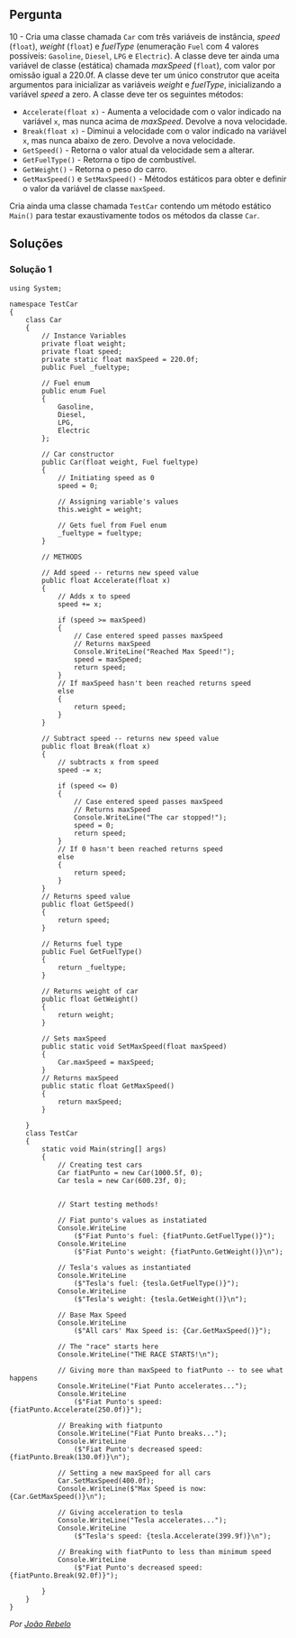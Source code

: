 ## Pergunta

10 - Cria uma classe chamada `Car` com três variáveis de instância, _speed_
(`float`), _weight_ (`float`) e _fuelType_ (enumeração `Fuel` com 4 valores
possíveis: `Gasoline`, `Diesel`, `LPG` e `Electric`). A classe deve ter ainda
uma variável de classe (estática) chamada _maxSpeed_ (`float`), com valor por
omissão igual a 220.0f. A classe deve ter um único construtor que aceita
argumentos para inicializar as variáveis  _weight_ e _fuelType_, inicializando
a variável _speed_ a zero. A classe deve ter os seguintes métodos:

* `Accelerate(float x)` - Aumenta a velocidade com o valor indicado na
  variável `x`, mas nunca acima de _maxSpeed_. Devolve a nova velocidade.
* `Break(float x)` - Diminui a velocidade com o valor indicado na variável `x`,
  mas nunca abaixo de zero. Devolve a nova velocidade.
* `GetSpeed()` - Retorna o valor atual da velocidade sem a alterar.
* `GetFuelType()` - Retorna o tipo de combustível.
* `GetWeight()` - Retorna o peso do carro.
* `GetMaxSpeed()` e `SetMaxSpeed()` - Métodos estáticos para obter e definir
  o valor da variável de classe `maxSpeed`.

Cria ainda uma classe chamada `TestCar` contendo um método estático `Main()`
para testar exaustivamente todos os métodos da classe `Car`.

## Soluções

### Solução 1

```Csharp
using System;

namespace TestCar
{
    class Car
    {
        // Instance Variables
        private float weight;
        private float speed;
        private static float maxSpeed = 220.0f;
        public Fuel _fueltype;

        // Fuel enum
        public enum Fuel
        {
            Gasoline,
            Diesel,
            LPG,
            Electric
        };

        // Car constructor
        public Car(float weight, Fuel fueltype)
        {
            // Initiating speed as 0
            speed = 0;

            // Assigning variable's values
            this.weight = weight;

            // Gets fuel from Fuel enum
            _fueltype = fueltype;
        }

        // METHODS

        // Add speed -- returns new speed value
        public float Accelerate(float x)
        {
            // Adds x to speed
            speed += x;

            if (speed >= maxSpeed)
            {
                // Case entered speed passes maxSpeed
                // Returns maxSpeed
                Console.WriteLine("Reached Max Speed!");
                speed = maxSpeed;
                return speed;
            }
            // If maxSpeed hasn't been reached returns speed
            else
            {
                return speed;
            }
        }

        // Subtract speed -- returns new speed value
        public float Break(float x)
        {
            // subtracts x from speed
            speed -= x;

            if (speed <= 0)
            {
                // Case entered speed passes maxSpeed
                // Returns maxSpeed
                Console.WriteLine("The car stopped!");
                speed = 0;
                return speed;
            }
            // If 0 hasn't been reached returns speed
            else
            {
                return speed;
            }
        }
        // Returns speed value
        public float GetSpeed()
        {
            return speed;
        }

        // Returns fuel type
        public Fuel GetFuelType()
        {
            return _fueltype;
        }

        // Returns weight of car
        public float GetWeight()
        {
            return weight;
        }

        // Sets maxSpeed
        public static void SetMaxSpeed(float maxSpeed)
        {
            Car.maxSpeed = maxSpeed;
        }
        // Returns maxSpeed
        public static float GetMaxSpeed()
        {
            return maxSpeed;
        }

    }
    class TestCar
    {
        static void Main(string[] args)
        {
            // Creating test cars
            Car fiatPunto = new Car(1000.5f, 0);
            Car tesla = new Car(600.23f, 0);


            // Start testing methods!

            // Fiat punto's values as instatiated
            Console.WriteLine
                ($"Fiat Punto's fuel: {fiatPunto.GetFuelType()}");
            Console.WriteLine
                ($"Fiat Punto's weight: {fiatPunto.GetWeight()}\n");

            // Tesla's values as instantiated
            Console.WriteLine
                ($"Tesla's fuel: {tesla.GetFuelType()}");
            Console.WriteLine
                ($"Tesla's weight: {tesla.GetWeight()}\n");

            // Base Max Speed
            Console.WriteLine
                ($"All cars' Max Speed is: {Car.GetMaxSpeed()}");

            // The "race" starts here
            Console.WriteLine("THE RACE STARTS!\n");

            // Giving more than maxSpeed to fiatPunto -- to see what happens
            Console.WriteLine("Fiat Punto accelerates...");
            Console.WriteLine
                ($"Fiat Punto's speed: {fiatPunto.Accelerate(250.0f)}");

            // Breaking with fiatpunto
            Console.WriteLine("Fiat Punto breaks...");
            Console.WriteLine
                ($"Fiat Punto's decreased speed: {fiatPunto.Break(130.0f)}\n");

            // Setting a new maxSpeed for all cars
            Car.SetMaxSpeed(400.0f);
            Console.WriteLine($"Max Speed is now: {Car.GetMaxSpeed()}\n");

            // Giving acceleration to tesla
            Console.WriteLine("Tesla accelerates...");
            Console.WriteLine
                ($"Tesla's speed: {tesla.Accelerate(399.9f)}\n");

            // Breaking with fiatPunto to less than minimum speed
            Console.WriteLine
                ($"Fiat Punto's decreased speed: {fiatPunto.Break(92.0f)}");

        }
    }
}
```
*Por [João Rebelo](https://github.com/JBernardoRebelo)*